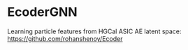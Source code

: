 # EcoderGNN
Learning particle features from HGCal ASIC AE latent space: https://github.com/rohanshenoy/Ecoder


